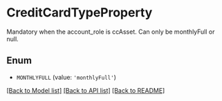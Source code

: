 # CreditCardTypeProperty

Mandatory when the account_role is ccAsset. Can only be monthlyFull or null.

## Enum

* `MONTHLYFULL` (value: `'monthlyFull'`)

[[Back to Model list]](../README.md#documentation-for-models) [[Back to API list]](../README.md#documentation-for-api-endpoints) [[Back to README]](../README.md)


